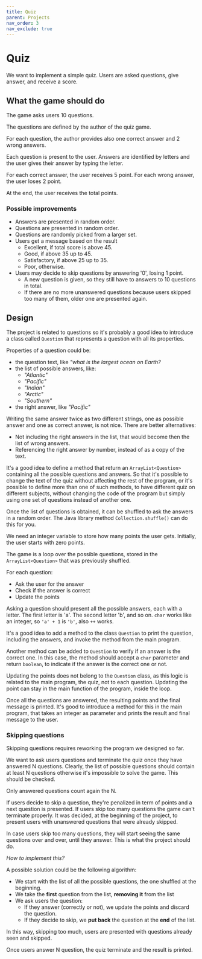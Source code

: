 ```yaml
---
title: Quiz
parent: Projects
nav_order: 3
nav_exclude: true
---
```


# Quiz

We want to implement a simple quiz.
Users are asked questions, give answer, and receive a score.

## What the game should do

The game asks users 10 questions.

The questions are defined by the author of the quiz game.

For each question, the author provides also one correct
answer and 2 wrong answers.

Each question is present to the user. Answers are identified
by letters and the user gives their answer by typing
the letter.

For each correct answer, the user receives 5 point.
For each wrong answer, the user loses 2 point.

At the end, the user receives the total points.

### Possible improvements

- Answers are presented in random order.
- Questions are presented in random order.
- Questions are randomly picked from a larger set.
- Users get a message based on the result
  - Excellent, if total score is above 45.
  - Good, if above 35 up to 45.
  - Satisfactory, if above 25 up to 35.
  - Poor, otherwise.
- Users may decide to skip questions by answering '0', losing 1 point.
  - A new question is given, so they still have to
    answers to 10 questions in total.
  - If there are no more unanswered questions because
    users skipped too many of them, older one are presented again.

## Design

The project is related to questions so it's probably a good idea to introduce
a class called `Question` that represents a question with all its properties.

Properties of a question could be:

- the question text, like _"what is the largest ocean on Earth?_
- the list of possible answers, like:
  - _"Atlantic"_
  - _"Pacific"_
  - _"Indian"_
  - _"Arctic"_
  - _"Southern"_
- the right answer, like _"Pacific"_

Writing the same answer twice as two different strings, one as possible answer
and one as correct answer, is not nice. There are better alternatives:

- Not including the right answers in the list, that would become then
  the list of wrong answers.
- Referencing the right answer by number, instead of as a copy of the text.

It's a good idea to define a method that return an `ArrayList<Question>`
containing all the possible questions and answers. So that it's possible to
change the text of the quiz without affecting the rest of the program,
or it's possible to define more than one of such methods, to have
different quiz on different subjects, without changing the code
of the program but simply using one set of questions instead of another one.

Once the list of questions is obtained, it can be shuffled
to ask the answers in a random order. The Java library method
`Collection.shuffle()` can do this for you.

We need an integer variable to store how many points the user gets.
Initially, the user starts with zero points.

The game is a loop over the possible questions, stored in the
`ArrayList<Question>` that was previously shuffled.

For each question:

- Ask the user for the answer
- Check if the answer is correct
- Update the points

Asking a question should present all the possible answers, each with a letter.
The first letter is 'a'. The second letter 'b', and so on. `char` works like
an integer, so `'a' + 1` is `'b'`, also `++` works.

It's a good idea to add a method to the class `Question` to print the question,
including the answers, and invoke the method from the main program.

Another method can be added to `Question` to verify if an answer
is the correct one. In this case, the method should accept a `char` parameter
and return `boolean`, to indicate if the answer is the correct one or not.

Updating the points does not belong to the `Question` class,
as this logic is related to the main program, the quiz, not to each question.
Updating the point can stay in the main function of the program, inside the loop.

Once all the questions are answered, the resulting points and the final
message is printed. It's good to introduce a method for this in the main program,
that takes an integer as parameter and prints the result and final message to the user.

### Skipping questions

Skipping questions requires reworking the program we designed so far.

We want to ask users questions and terminate the quiz once they have answered
N questions. Clearly, the list of possible questions should contain at least N questions
otherwise it's impossible to solve the game. This should be checked.

Only answered questions count again the N.

If users decide to skip a question, they're penalized in term of points
and a next question is presented. If users skip too many questions
the game can't terminate properly. It was decided, at the beginning of the project,
to present users with unanswered questions that were already skipped.

In case users skip too many questions, they will start seeing the same
questions over and over, until they answer. This is what the project should do.

_How to implement this?_

A possible solution could be the following algorithm:

- We start with the list of all the possible questions, the one shuffled at the beginning.
- We take the **first** question from the list, **removing it** from the list
- We ask users the question:
  - If they answer (correctly or not), we update the points and discard the question.
  - If they decide to skip, we **put back** the question at the **end** of the list.

In this way, skipping too much, users are presented with questions already seen and skipped.

Once users answer N question, the quiz terminate and the result is printed.

